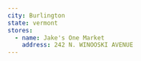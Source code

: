 ```yaml
---
city: Burlington
state: vermont
stores:
  - name: Jake's One Market
    address: 242 N. WINOOSKI AVENUE
---
```

